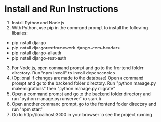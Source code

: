 # Install and Run Instructions

1. Install Python and Node.js
2. With Python, use pip in the command prompt to install the following libaries:
- pip install django
- pip install djangorestframework django-cors-headers
- pip install django-allauth
- pip install django-rest-auth
3. For Node.js, open command prompt and go to the frontend folder directory. Run "npm install" to install dependencies
4. (Optional if changes are made to the database) Open a command prompt and go to the backend folder directory. Run "python manage.py makemigrations" then "python manage.py migrate"
5. Open a command prompt and go to the backend folder directory and run "python manage.py runserver" to start it
6. Open another command prompt, go to the frontend folder directory and run "npm start"
7. Go to http://localhost:3000 in your browser to see the project running
